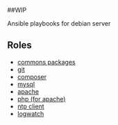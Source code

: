 ##WIP

Ansible playbooks for debian server

## Roles

- [commons packages](roles/base)
- [git](roles/git)
- [composer](roles/composer)
- [mysql](roles/mysql)
- [apache](roles/apache)
- [php (for apache)](roles/php)
- [ntp client](roles/ntp)
- [logwatch](roles/logwatch)